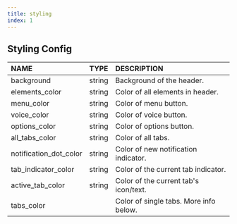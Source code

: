 ```yaml
---
title: styling
index: 1
---
```


## Styling Config

|NAME|TYPE|DESCRIPTION|
|:-|:-|:-|
|background|string|Background of the header.
|elements_color|string|Color of all elements in header.
|menu_color|string|Color of menu button.
|voice_color|string|Color of voice button.
|options_color|string|Color of options button.
|all_tabs_color|string|Color of all tabs.
|notification_dot_color|string|Color of new notification indicator.
|tab_indicator_color|string|Color of the current tab indicator.
|active_tab_color|string|Color of the current tab's icon/text.
|tabs_color||Color of single tabs. More info below.
